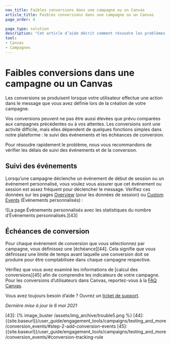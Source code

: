 ```yaml
---
nav_title: Faibles conversions dans une campagne ou un Canvas
article_title: Faibles conversions dans une campagne ou un Canvas
page_order: 4

page_type: solution
description: "Cet article d’aide décrit comment résoudre les problèmes de taux de conversion inférieurs aux prévisions dans vos campagnes ou vos Canvas."
tool:
- Canvas
- Campagnes
---
```


# Faibles conversions dans une campagne ou un Canvas

Les conversions se produisent lorsque votre utilisateur effectue une action dans le message que vous avez définie lors de la création de votre campagne.

Vos conversions peuvent ne pas être aussi élevées que prévu comparées aux campagnes précédentes ou à vos attentes. Les conversions sont une activité difficile, mais elles dépendent de quelques fonctions simples dans notre plateforme : le suivi des événements et les échéances de conversion.

Pour résoudre rapidement le problème, nous vous recommandons de vérifier les délais de suivi des événements et de la conversion.

## Suivi des événements

Lorsqu’une campagne déclenche un événement de début de session ou un événement personnalisé, vous voulez vous assurer que cet événement ou session est assez fréquent pour déclencher le message. Vérifiez ces données sur les pages [Overview][1] (pour les données de session) ou [Custom Events][2] (Événements personnalisés) :

![La page Événements personnalisés avec les statistiques du nombre d’Événements personnalisés.][43]

## Échéances de conversion

Pour chaque événement de conversion que vous sélectionnez par campagne, vous définissez une [échéance][44]. Cela signifie que vous définissez une limite de temps avant laquelle une conversion doit se produire pour être comptabilisée dans chaque campagne respective.

Vérifiez que vous avez examiné les informations de [calcul des conversions][45] afin de comprendre les indicateurs de votre campagne. Pour les conversions d’utilisateurs dans Canvas, reportez-vous à la [FAQ Canvas]({{site.baseurl}}/user_guide/engagement_tools/canvas/faqs/#how-are-user-conversions-tracked-in-a-canvas). 

Vous avez toujours besoin d’aide ? Ouvrez un [ticket de support]({{site.baseurl}}/braze_support/).

_Dernière mise à jour le 6 mai 2021_

[1]: {{site.baseurl}}/user_guide/data_and_analytics/your_reports/understanding_your_app_usage_data/#understanding-your-app-usage-data
[2]: {{site.baseurl}}/user_guide/data_and_analytics/configuring_reporting/#configuring-reporting
[43]: {% image_buster /assets/img_archive/trouble5.png %}
[44]: {{site.baseurl}}/user_guide/engagement_tools/campaigns/testing_and_more/conversion_events/#step-2-add-conversion-events
[45]: {{site.baseurl}}/user_guide/engagement_tools/campaigns/testing_and_more/conversion_events/#conversion-tracking-rule